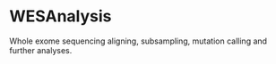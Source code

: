 # WESAnalysis
Whole exome sequencing aligning, subsampling, mutation calling and further analyses. 
